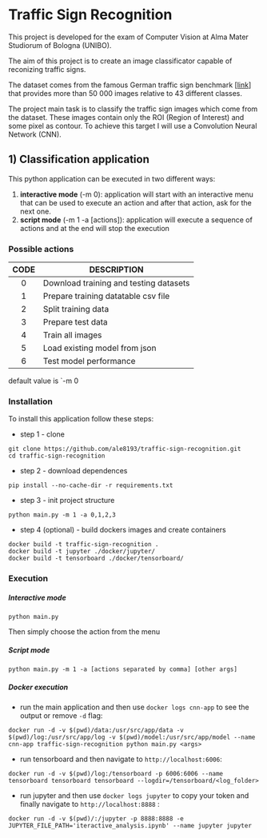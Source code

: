 # Traffic Sign Recognition
This project is developed for the exam of Computer Vision at Alma Mater Studiorum of Bologna (UNIBO).

The aim of this project is to create an image classificator capable of reconizing traffic signs. 

The dataset comes from the famous German traffic sign benchmark [[link](http://benchmark.ini.rub.de/)] that provides more than 50 000 images relative to 43 different classes.

The project main task is to classify the traffic sign images which come from the dataset. These images contain only the ROI (Region of Interest) and some pixel as contour. To achieve this target I will use a Convolution Neural Network (CNN).

## 1) Classification application
This python application can be executed in two different ways: 
1. **interactive mode** (-m 0): application will start with an interactive menu that can be used to execute an action and after that action, ask for the next one.
2. **script mode** (-m 1 -a [actions]): application will execute a sequence of actions and at the end will stop the execution

### Possible actions
| **CODE** | **DESCRIPTION**                        |
|:--------:|----------------------------------------|
|     0    | Download training and testing datasets |
|     1    | Prepare training datatable csv file    |
|     2    | Split training data                    |
|     3    | Prepare test data                      |
|     4    | Train all images                       |
|     5    | Load existing model from json          |
|     6    | Test model performance                 |


default value is `-m 0


### Installation

To install this application follow these steps:

- step 1 - clone

```
git clone https://github.com/ale8193/traffic-sign-recognition.git
cd traffic-sign-recognition
```
- step 2 - download dependences
```
pip install --no-cache-dir -r requirements.txt
```
- step 3 - init project structure
```
python main.py -m 1 -a 0,1,2,3
```
- step 4 (optional) - build dockers images and create containers
```
docker build -t traffic-sign-recognition .
docker build -t jupyter ./docker/jupyter/ 
docker build -t tensorboard ./docker/tensorboard/
```

### Execution

##### Interactive mode
```
python main.py
```
Then simply choose the action from the menu

##### Script mode
```
python main.py -m 1 -a [actions separated by comma] [other args]
```

##### Docker execution
- run the main application and then use `docker logs cnn-app` to see the output or remove `-d` flag:
```
docker run -d -v $(pwd)/data:/usr/src/app/data -v $(pwd)/log:/usr/src/app/log -v $(pwd)/model:/usr/src/app/model --name cnn-app traffic-sign-recognition python main.py <args>
```
- run tensorboard and then navigate to `http://localhost:6006`:
```
docker run -d -v $(pwd)/log:/tensorboard -p 6006:6006 --name tensorboard tensorboard tensorboard --logdir=/tensorboard/<log_folder>
```
- run jupyter and then use `docker logs jupyter` to copy your token and finally navigate to `http://localhost:8888` :
```
docker run -d -v $(pwd)/:/jupyter -p 8888:8888 -e JUPYTER_FILE_PATH='iteractive_analysis.ipynb' --name jupyter jupyter
```
